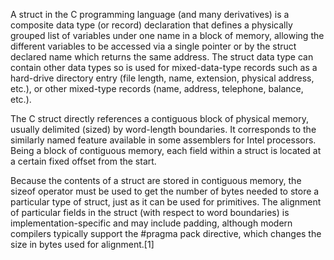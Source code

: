 A struct in the C programming language (and many derivatives) is a composite data type (or record) declaration that 
defines a physically grouped list of variables under one name in a block of memory, allowing the different variables 
to be accessed via a single pointer or by the struct declared name which returns the same address. The struct data type 
can contain other data types so is used for mixed-data-type records such as a hard-drive directory entry (file length, 
name, extension, physical address, etc.), or other mixed-type records (name, address, telephone, balance, etc.).

The C struct directly references a contiguous block of physical memory, usually delimited (sized) by word-length boundaries. 
It corresponds to the similarly named feature available in some assemblers for Intel processors. Being a block of contiguous memory, 
each field within a struct is located at a certain fixed offset from the start.

Because the contents of a struct are stored in contiguous memory, the sizeof operator must 
be used to get the number of bytes needed to store a particular type of struct, just as it can be used for primitives. 
The alignment of particular fields in the struct (with respect to word boundaries) is implementation-specific and may include padding, 
although modern compilers typically support the #pragma pack directive, which changes the size in bytes used for alignment.[1]

